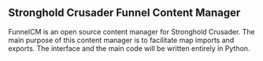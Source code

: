 ## Stronghold Crusader Funnel Content Manager

FunnelCM is an open source content manager for Stronghold Crusader. The main purpose of this content manager is to facilitate map imports and exports.
The interface and the main code will be written entirely in Python.